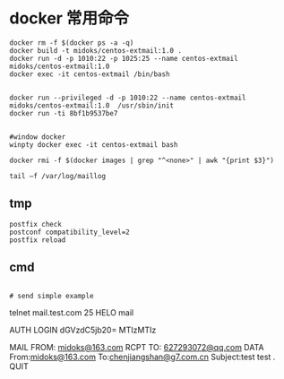 # docker 常用命令
```
docker rm -f $(docker ps -a -q)
docker build -t midoks/centos-extmail:1.0 .
docker run -d -p 1010:22 -p 1025:25 --name centos-extmail midoks/centos-extmail:1.0 
docker exec -it centos-extmail /bin/bash


docker run --privileged -d -p 1010:22 --name centos-extmail midoks/centos-extmail:1.0  /usr/sbin/init
docker run -ti 8bf1b9537be7


#window docker
winpty docker exec -it centos-extmail bash

docker rmi -f $(docker images | grep "^<none>" | awk "{print $3}")

tail –f /var/log/maillog

```

## tmp
```
postfix check
postconf compatibility_level=2
postfix reload
```

## cmd
```

# send simple example
```
telnet mail.test.com 25
HELO mail

AUTH LOGIN
dGVzdC5jb20=
MTIzMTIz

MAIL FROM: <midoks@163.com>
RCPT TO: <627293072@qq.com>
DATA
From:midoks@163.com
To:<chenjiangshan@g7.com.cn>
Subject:test
test
.
QUIT
```
```